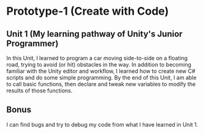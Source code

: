 # Prototype-1 (Create with Code)
## Unit 1 (My learning pathway of Unity's Junior Programmer)  
In this Unit, I learned to program a car moving side-to-side on a floating road, trying to avoid (or hit) obstacles in the way. In addition to becoming familiar with the Unity editor and workflow, I learned how to create new C# scripts and do some simple programming. By the end of this Unit, I am able to call basic functions, then declare and tweak new variables to modify the results of those functions. 
## Bonus
I can find bugs and try to debug my code from what I have learned in Unit 1.
